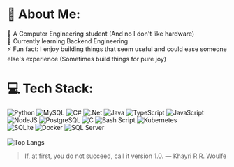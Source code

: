 # 💫 About Me:
🔭 A Computer Engineering student (And no I don't like hardware)<br>
🌱 Currently learning Backend Engineering<br>
⚡ Fun fact: I enjoy building things that seem useful and could ease someone else's experience (Sometimes build things for pure joy)<br>

# 💻 Tech Stack:
![Python](https://img.shields.io/badge/python-3670A0?style=for-the-badge&logo=python&logoColor=ffdd54) 
![MySQL](https://img.shields.io/badge/mysql-4479A1.svg?style=for-the-badge&logo=mysql&logoColor=white)
![C#](https://img.shields.io/badge/c%23-%23239120.svg?style=for-the-badge&logo=csharp&logoColor=white)
![.Net](https://img.shields.io/badge/.NET-5C2D91?style=for-the-badge&logo=.net&logoColor=white) 
![Java](https://img.shields.io/badge/java-%23ED8B00.svg?style=for-the-badge&logo=openjdk&logoColor=white)
![TypeScript](https://img.shields.io/badge/typescript-%23007ACC.svg?style=for-the-badge&logo=typescript&logoColor=white) 
![JavaScript](https://img.shields.io/badge/javascript-%23323330.svg?style=for-the-badge&logo=javascript&logoColor=%23F7DF1E) 
![NodeJS](https://img.shields.io/badge/node.js-6DA55F?style=for-the-badge&logo=node.js&logoColor=white) 
![PostgreSQL](https://img.shields.io/badge/postgresql-4169e1?style=for-the-badge&logo=postgresql&logoColor=white) 
![C](https://img.shields.io/badge/c-%2300599C.svg?style=for-the-badge&logo=c&logoColor=white) 
![Bash Script](https://img.shields.io/badge/bash_script-%23121011.svg?style=for-the-badge&logo=gnu-bash&logoColor=white) 
![Kubernetes](https://img.shields.io/badge/Kubernetes-326CE5?style=for-the-badge&logo=Kubernetes&logoColor=white) 
<br>![SQLite](https://img.shields.io/badge/SQLite-07405E?style=flat&compact=true&logo=sqlite&logoColor=white) 
![Docker](https://img.shields.io/badge/-Docker-2496ED?logo=docker&logoColor=white) ![SQL Server](https://img.shields.io/badge/Microsoft_SQL_Server-CC2927) <br></br>
![Top Langs](https://github-readme-stats.vercel.app/api/top-langs/?username=ahm4dd&size_weight=0.5&count_weight=0.5)
> If, at first, you do not succeed, call it version 1.0. ― Khayri R.R. Woulfe
